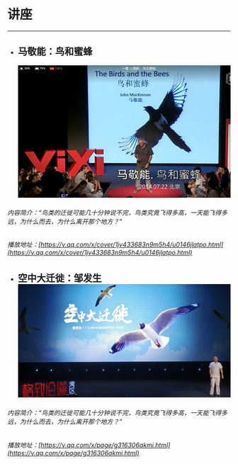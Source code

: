 # 讲座

---

* ## 马敬能：鸟和蜜蜂

  ![](/assets/鸟和蜜蜂.jpg)

###### 内容简介：“鸟类的迁徙可能几十分钟说不完，鸟类究竟飞得多高，一天能飞得多远，为什么而去，为什么离开那个地方？”

###### 播放地址：[https://v.qq.com/x/cover/1jv433683n9m5h4/u0146jlatpo.html](https://v.qq.com/x/cover/1jv433683n9m5h4/u0146jlatpo.html)

* ## 空中大迁徙：邹发生![](/assets/空中大迁徙.jpg)

###### 内容简介：“鸟类的迁徙可能几十分钟说不完，鸟类究竟飞得多高，一天能飞得多远，为什么而去，为什么离开那个地方？”

###### 播放地址：[https://v.qq.com/x/page/g316306akmi.html](https://v.qq.com/x/page/g316306akmi.html)




